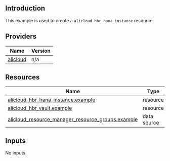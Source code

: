 <!-- BEGIN_TF_DOCS -->
## Introduction

This example is used to create a `alicloud_hbr_hana_instance` resource.

## Providers

| Name | Version |
|------|---------|
| <a name="provider_alicloud"></a> [alicloud](#provider\_alicloud) | n/a |

## Resources

| Name | Type |
|------|------|
| [alicloud_hbr_hana_instance.example](https://registry.terraform.io/providers/aliyun/alicloud/latest/docs/resources/hbr_hana_instance) | resource |
| [alicloud_hbr_vault.example](https://registry.terraform.io/providers/aliyun/alicloud/latest/docs/resources/hbr_vault) | resource |
| [alicloud_resource_manager_resource_groups.example](https://registry.terraform.io/providers/aliyun/alicloud/latest/docs/data-sources/resource_manager_resource_groups) | data source |

## Inputs

No inputs.
<!-- END_TF_DOCS -->    